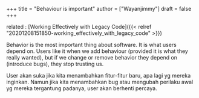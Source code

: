 +++
title = "Behaviour is important"
author = ["Wayanjimmy"]
draft = false
+++

related
: [Working Effectively with Legacy Code]({{< relref "20201208151850-working_effectively_with_legacy_code" >}})

Behavior is the most important thing about software. It is what users depend on. Users like it when we add behaviour (provided it is what they really wanted), but if we change or remove behavior they depend on (introduce bugs), they stop trusting us.

User akan suka jika kita menambahkan fitur-fitur baru, apa lagi yg mereka inginkan. Namun jika kita menambahkan bug atau mengubah perilaku awal yg mereka tergantung padanya, user akan berhenti percaya.

